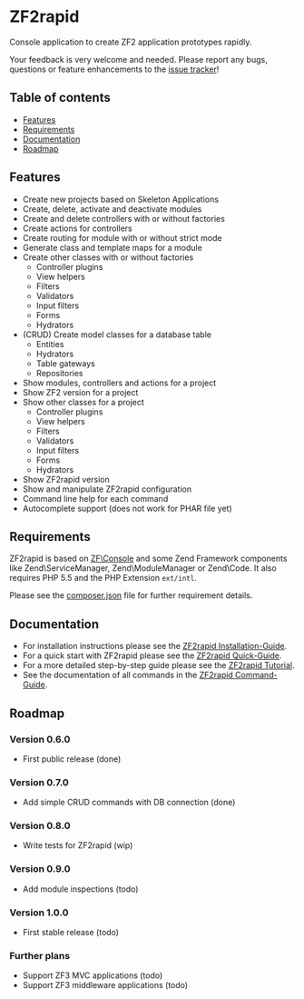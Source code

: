 # ZF2rapid

Console application to create ZF2 application prototypes rapidly.

Your feedback is very welcome and needed. Please report any bugs, questions or 
feature enhancements to the 
[issue tracker](https://github.com/ZFrapid/zf2rapid/issues)!

## Table of contents

 * [Features](#features)
 * [Requirements](#requirements)
 * [Documentation](#documentation)
 * [Roadmap](#roadmap)

## Features

 * Create new projects based on Skeleton Applications
 * Create, delete, activate and deactivate modules
 * Create and delete controllers with or without factories
 * Create actions for controllers
 * Create routing for module with or without strict mode
 * Generate class and template maps for a module
 * Create other classes with or without factories
   * Controller plugins
   * View helpers
   * Filters
   * Validators
   * Input filters
   * Forms
   * Hydrators
 * (CRUD) Create model classes for a database table
   * Entities
   * Hydrators
   * Table gateways
   * Repositories
 * Show modules, controllers and actions for a project
 * Show ZF2 version for a project
 * Show other classes for a project
   * Controller plugins
   * View helpers
   * Filters
   * Validators
   * Input filters
   * Forms
   * Hydrators
 * Show ZF2rapid version
 * Show and manipulate ZF2rapid configuration
 * Command line help for each command
 * Autocomplete support (does not work for PHAR file yet)

## Requirements

ZF2rapid is based on [ZF\Console](https://github.com/zfcampus/zf-console) and 
some Zend Framework components like Zend\ServiceManager, Zend\ModuleManager 
or Zend\Code. It also requires PHP 5.5 and the PHP Extension `ext/intl`.  

Please see the [composer.json](composer.json) file for further requirement 
details.

## Documentation

 * For installation instructions please see the [ZF2rapid Installation-Guide](docs/installation.md).
 * For a quick start with ZF2rapid please see the [ZF2rapid Quick-Guide](docs/quick-guide.md).
 * For a more detailed step-by-step guide please see the [ZF2rapid Tutorial](docs/tutorial-create-project.md).
 * See the documentation of all commands in the [ZF2rapid Command-Guide](docs/command-guide.md).

## Roadmap

### Version 0.6.0

* First public release (done)

### Version 0.7.0

* Add simple CRUD commands with DB connection (done)

### Version 0.8.0

* Write tests for ZF2rapid (wip)

### Version 0.9.0

* Add module inspections (todo)

### Version 1.0.0

* First stable release (todo)

### Further plans

* Support ZF3 MVC applications (todo)
* Support ZF3 middleware applications (todo)